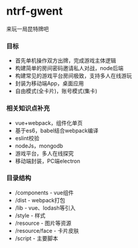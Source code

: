 # ntrf-gwent
来玩一局昆特牌吧  

### 目标
+ 首先单机操作双方出牌，完成游戏主体逻辑  
+ 构建简单的房间密码邀请私人对战，node后端  
+ 构建常见的游戏平台房间极致，支持多人在线游玩  
+ 封装为移动端App，桌面应用  
+ 自由模式(全卡片)，账号模式(集卡)  

### 相关知识点补充
+ vue+webpack，组件化单页  
+ 基于es6，babel结合webpack编译  
+ eslint校验  
+ nodeJs，mongodb  
+ 游戏平台，多人在线探究  
+ 移动端封装，PC端electron  

### 目录结构
+ /components - vue组件  
+ /dist - webpack打包  
+ /lib - vue、lodash等引入  
+ /style - 样式  
+ /resource - 图片等资源  
+ /resource/face - 卡片皮肤  
+ /script - 主要脚本  

